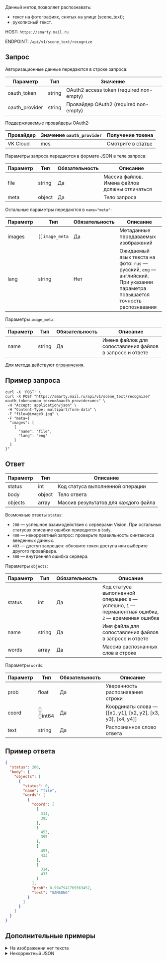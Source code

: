 Данный метод позволяет распознавать:

- текст на фотографиях, снятых на улице (scene_text);
- рукописный текст.

HOST: `https://smarty.mail.ru`

ENDPOINT: `/api/v1/scene_text/recognize`

## Запрос

Авторизационные данные передаются в строке запроса:

| Параметр         | Тип    | Значение                                 |
| ---------------- | ------ | ---------------------------------------- |
| oauth_token      | string | OAuth2 access token (required non-empty) |
| oauth_provider   | string | Провайдер OAuth2 (required non-empty)    |

Поддерживаемые провайдеры OAuth2:

| Провайдер | Значение `oauth_provider` | Получение токена                                    |
|  -------- |  ------------------------ | --------------------------------------------------- |
| VK Cloud  | mcs                       | Смотрите в [статье](../../quick-start/auth-vision/)|

Параметры запроса передаются в формате JSON в теле запроса:

| Параметр       | Тип    | Обязательность | Описание                                                 |
| -------------- | ------ | -------------- | -------------------------------------------------------- |
| file           | string | Да             | Массив файлов. Имена файлов должны отличаться            |
| meta           | object | Да             | Тело запроса                                             |

Остальные параметры передаются в `name="meta"`:

| Параметр      | Тип            | Обязательность | Описание                            |
| ------------- | -------------- | -------------- | ----------------------------------- |
| images        | `[]image_meta` | Да             | Метаданные передаваемых изображений |
| lang          | string         | Нет            | Ожидаемый язык текста на фото: `rus` — русский, `eng` — английский. При указании параметра повышается точность распознавания |

Параметры `image_meta`:

| Параметр      | Тип    | Обязательность | Описание                                                 |
| ------------- | ------ | -------------- | -------------------------------------------------------- |
| name          | string | Да             | Имена файлов для сопоставления файлов в запросе и ответе |

<warn>

Для метода действуют [ограничения](../../concepts/vision-limits#obrabotka_izobrazheniy).

</warn>

## Пример запроса

```curl
curl -X 'POST' \
curl -X POST "https://smarty.mail.ru/api/v1/scene_text/recognize?oauth_token=<ваш токен>&oauth_provider=mcs" \
 -H "Accept: application/json" \
 -H "Content-Type: multipart/form-data" \
 -F "file=@image3.jpg" \
 -F "meta={
  "images": [
    {
      "name": "file",
      "lang": "eng"
    }
  ]
}"
```

## Ответ

| Параметр      | Тип      | Описание                                                 |
| ------------- | -------- | -------------------------------------------------------- |
| status        | int      | Код статуса выполненной операции                         |
| body          | object   | Тело ответа                                              |
| objects       | array    | Массив результатов для каждого файла                     |

Возможные ответы `status`:

- `200` — успешное взаимодействие с серверами Vision. При остальных статусах описание ошибки приводится в `body`.
- `400` — некорректный запрос: проверьте правильность синтаксиса введенных данных.
- `403` — доступ запрещен: обновите токен доступа или выберите другого провайдера.
- `500` — внутренняя ошибка сервера.

Параметры `objects`:

| Параметр      | Тип      | Обязательность | Описание                                                 |
| ------------- | -------- |--------------- | -------------------------------------------------------- |
| status        | int      | Да             | Код статуса выполненной операции: `0` — успешно, `1` — перманентная ошибка, `2` — временная ошибка |
| name          | string   | Да             | Имя файла для сопоставления файлов в запросе и ответе    |
| words         | array    | Да             | Массив распознанных слов в строке                        |

Параметры `words`:

| Параметр      | Тип      | Обязательность | Описание                                                 |
| ------------- | -------- |--------------- | -------------------------------------------------------- |
| prob          | float    | Да             | Уверенность распознавания строки                         |
| coord         | [][]int64| Да             | Координаты слова — [[x1, y1], [x2, y2], [x3, y3], [x4, y4]] |
| text          | string   | Да             | Распознанное слово ответа                                |

## Пример ответа

```json
{
  "status": 200,
  "body": {
    "objects": [
      {
        "status": 0,
        "name": "file",
        "words": [
          {
            "coord": [
              [
                314,
                395
              ],
              [
                453,
                395
              ],
              [
                453,
                433
              ],
              [
                314,
                433
              ]
            ],
            "prob": 0.9947941769563452,
            "text": "SAMSUNG"
          }
        ]
      }
    ]
  }
}
```

## Дополнительные примеры

<details>
    <summary>На изображении нет текста</summary>

Пример запроса:

```bash
curl -X POST "https://smarty.mail.ru/api/v1/scene_text/recognize?oauth_token=<ваш токен>&oauth_provider=mcs" \
 -H "Accept: application/json" \
 -H "Content-Type: multipart/form-data" \
 -F "file=@image.jpg" \
 -F "meta={
  "images": [
    {
      "name": "file"
    }
  ]
}"
```

Пример ответа:

```json
{
  "status": 400,
  "body": "empty image"
}
```

</details>

<details>
    <summary>Некорректный JSON</summary>

Пример запроса:

```bash
curl -X POST "https://smarty.mail.ru/api/v1/scene_text/recognize?oauth_token=<ваш токен>&oauth_provider=mcs" \
 -H "Accept: application/json" \
 -H "Content-Type: multipart/form-data" \
 -F "file=@image3.jpg" \
 -F "meta={
  "images": [
    {
      "name": "file1"
    }
  ]
}"
```

Пример ответа:

```json
{
  "status": 400,
  "body": "could not get image by name file1: http: no such file"
}
```

</details>
